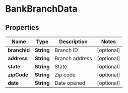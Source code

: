 

# BankBranchData


## Properties

| Name | Type | Description | Notes |
|------------ | ------------- | ------------- | -------------|
|**branchId** | **String** | Branch ID |  [optional] |
|**address** | **String** | Branch address |  [optional] |
|**state** | **String** | State |  [optional] |
|**zipCode** | **String** |  Zip code |  [optional] |
|**date** | **String** | Date opened |  [optional] |



